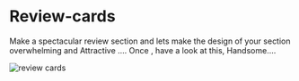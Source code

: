 # Review-cards
 Make a spectacular review section and lets make the design of your section overwhelming and Attractive ....
Once , have a look at this, Handsome....


![review cards](https://github.com/ivanhrudai632/Review-cards/assets/129943872/809d697e-19e3-47da-b8e8-d2c5052112ac)
